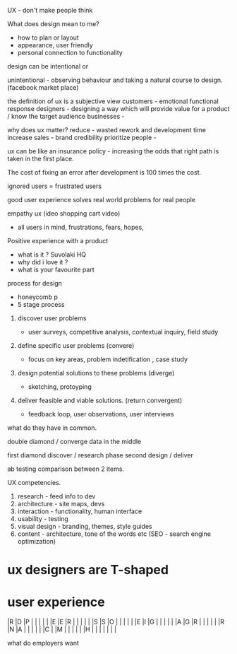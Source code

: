 UX - don't make people think

What does design mean to me?
- how to plan or layout
- appearance, user friendly
- personal connection to functionality 

design can be intentional or 

unintentional - observing behaviour and taking a natural course to design.
(facebook market place)


the definition of ux is a subjective view
customers - emotional functional response
designers - designing a way which will provide value for a product / know the target audience
businesses - 


why does ux matter?
 reduce - wasted rework and development time
 increase sales - brand credibility
 prioritize people - 

 ux can be like an insurance policy - increasing the odds that right path is taken in the first place.

 The cost of fixing an error after development is 100 times the cost.

ignored users = frustrated users

good user experience solves real world problems for real people

empathy ux (ideo shopping cart video)
- all users in mind, frustrations, fears, hopes, 

Positive experience with a product
- what is it ? Suvolaki HQ
- why did i love it ? 
- what is your favourite part

process for design
- honeycomb p
- 5 stage process
1. discover user problems
    - user surveys, competitive analysis, contextual inquiry, field study

2. define specific user problems (convere)
    - focus on key areas, problem indetification , case study

3. design potential solutions to these problems (diverge)
    - sketching, protoyping 

4. deliver feasible and viable solutions. (return convergent)
    - feedback loop, user observations, user interviews

what do they have in common. 

double diamond / converge data in the middle

first diamond discover / research phase
second design / deliver

ab testing comparison between 2 items.

UX competencies. 
1. research - feed info to dev
2. architecture - site maps, devs
3. interaction - functionality, human interface
4. usability - testing
5. visual design - branding, themes, style guides
6. content - architecture, tone of the words etc (SEO - search engine optimization)

ux designers are T-shaped
=================
user experience
=================
|R |D |P | | | | |
|E |E |R | | | | |
|S |S |O | | | | |
|E |I |G | | | | |
|A |G |R | | | | |
|R |N |A | | | | |
|C |  |M | | | | |
|H |  |  | | | | |

what do employers want

